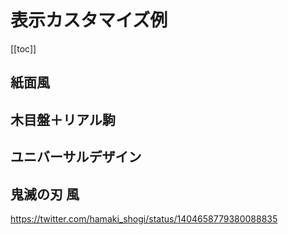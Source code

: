 # 表示カスタマイズ例

[[toc]]

## 紙面風

<CustomizeExample name="customize/paper" />

## 木目盤＋リアル駒

<CustomizeExample name="customize/real" />

## ユニバーサルデザイン

<CustomizeExample name="customize/universal" />

## 鬼滅の刃 風

<CustomizeExample name="customize/kimetsu" />

https://twitter.com/hamaki_shogi/status/1404658779380088835
